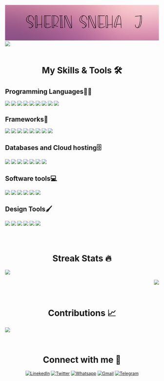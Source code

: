 <img src = "https://github.com/Sherin-Sneha/Sherin-Sneha/blob/main/Header.png" />
<a href="https://git.io/typing-svg">
  <img src ="https://readme-typing-svg.herokuapp.com?font=Poiret+One&color=FF79C6&size=40&width=550&height=60&lines=Budding+Developer%2C+Designer;Weclome+to+my+profile+!!" />
</a>

<br>
<br>
<h1 align="center">My Skills & Tools 🛠️</h1>

<h2>Programming Languages👩‍💻</h2>
<p>
<img src="https://img.shields.io/badge/Python-3776AB?style=for-the-badge&logo=python&logoColor=white" />
<img src="https://img.shields.io/badge/HTML5-E34F26?style=for-the-badge&logo=html5&logoColor=white" />
<img src="https://img.shields.io/badge/CSS3-1572B6?style=for-the-badge&logo=css3&logoColor=white" />
<img src="https://img.shields.io/badge/JavaScript-323330?style=for-the-badge&logo=javascript&logoColor=F7DF1E"/>
<img src="https://img.shields.io/badge/C-00599C?style=for-the-badge&logo=c&logoColor=white"/>
<img src="https://img.shields.io/badge/Java-ED8B00?style=for-the-badge&logo=java&logoColor=white"/>
<img src="https://img.shields.io/badge/PHP-777BB4?style=for-the-badge&logo=php&logoColor=white"/>
<img src="https://img.shields.io/badge/Dart-0175C2?style=for-the-badge&logo=dart&logoColor=white"/>
<img src="https://img.shields.io/badge/Sass-CC6699?style=for-the-badge&logo=sass&logoColor=white"/>
</p>

<h2>Frameworks🧰</h2>
<p>
<img src="https://img.shields.io/badge/Flutter-02569B?style=for-the-badge&logo=flutter&logoColor=white" />
<img src="https://img.shields.io/badge/React-20232A?style=for-the-badge&logo=react&logoColor=61DAFB" />
<img src="https://img.shields.io/badge/Bootstrap-563D7C?style=for-the-badge&logo=bootstrap&logoColor=white" />
<img src="https://img.shields.io/badge/Material--UI-0081CB?style=for-the-badge&logo=material-ui&logoColor=white" />
<img src="https://img.shields.io/badge/Arduino-00979D?style=for-the-badge&logo=Arduino&logoColor=white" />
<img src="https://img.shields.io/badge/Microsoft-666666?style=for-the-badge&logo=microsoft&logoColor=white" />
<img src="https://img.shields.io/badge/npm-CB3837?style=for-the-badge&logo=Npm&logoColor=white" >
<img src="https://img.shields.io/badge/Git-F05032?style=for-the-badge&logo=git&logoColor=white" />
</p>

<h2>Databases and Cloud hosting🗄️</h2>
<p>
<img src="https://img.shields.io/badge/MySQL-006272?style=for-the-badge&logo=mysql&logoColor=white" />
<img src="https://img.shields.io/badge/firebase-ffca28?style=for-the-badge&logo=firebase&logoColor=black" />
<img src="https://img.shields.io/badge/Vercel-000000?style=for-the-badge&logo=Vercel&logoColor=white" />
<img src="https://img.shields.io/badge/GitHub-FF4F64?style=for-the-badge&logo=GitHub&logoColor=white" />
<img src="https://img.shields.io/badge/MongoDB-4EA94B?style=for-the-badge&logo=mongodb&logoColor=white" />
<img src="https://img.shields.io/badge/Heroku-430098?style=for-the-badge&logo=heroku&logoColor=white" />
<img src="https://img.shields.io/badge/-Google_Cloud_Platform-764ABC?style=for-the-badge&logo=google-cloud&logoColor=white" />
</p>

<h2>Software tools💻</h2>
<p>
<img src="https://img.shields.io/badge/Visual_Studio_Code-0078D4?style=for-the-badge&logo=visual%20studio%20code&logoColor=white" />
<img src="https://img.shields.io/badge/Arduino_IDE-00979D?style=for-the-badge&logo=arduino&logoColor=white" />
<img src="https://img.shields.io/badge/PyCharm-AA344D.svg?&style=for-the-badge&logo=PyCharm&logoColor=white" />
<img src="https://img.shields.io/badge/Postman-FF6C37?style=for-the-badge&logo=Postman&logoColor=white" />
<img src="https://img.shields.io/badge/-Android%20Studio-33DC84?style=for-the-badge&logo=android-studio&logoColor=white" />
<img src="https://img.shields.io/badge/Codepen-000000?style=for-the-badge&logo=codepen&logoColor=white" />
</p>

<h2>Design Tools🖌</h2>
<p>
<img src="https://img.shields.io/badge/Adobe%20Illustrator-FF9A00?style=for-the-badge&logo=adobe%20illustrator&logoColor=white" />
<img src="https://img.shields.io/badge/Adobe%20InDesign-FF3366?style=for-the-badge&logo=Adobe%20InDesign&logoColor=white" />
<img src="https://img.shields.io/badge/Adobe%20XD-FF61F6?style=for-the-badge&logo=Adobe%20XD&logoColor=white" />
<img src="https://img.shields.io/badge/Canva-%2300C4CC.svg?&style=for-the-badge&logo=Canva&logoColor=white" />
<img src="https://img.shields.io/badge/Wondershare%20Filmora-0081A5?style=for-the-badge&logo=Wondershare%20Filmora&logoColor=white"/>
<img src="https://img.shields.io/badge/Paint3D-%2983ACF.svg?&style=for-the-badge&logo=Paint3D&logoColor=white" />
</p>


<br>
<br>
<h1 align="center">Streak Stats 🔥</h1>
<p align="left">
  <a href="https://github.com/anuraghazra/github-readme-stats">
    <img src="https://github-readme-stats.vercel.app/api?username=Sherin-Sneha&show_icons=true&title_color=ff79c6&icon_color=E5B9F5FF&bg_color=0d1117&text_color=9C598CFF&border_color=9C598C" height="195">
  </a>
 </p>
<p align="right">
  <a href="https://git.io/streak-stats">
   <img src="http://github-readme-streak-stats.herokuapp.com?user=Sherin-Sneha&theme=omni&background=0D1117&border=9C598C&stroke=9C598C&currStreakNum=F0C1FF&currStreakLabel=9642A0&dates=F58BF2&sideLabels=E5B9F5">
  </a>
</p> 
<br>


 <h1 align="center">Contributions 📈</h1>
 <p>
  <a href="https://github.com/Ashutosh00710/github-readme-activity-graph">
    <img src="https://activity-graph.herokuapp.com/graph?username=Sherin-Sneha&bg_color=0d1117&color=ff79c6&line=ff79c6&point=ffffff&area=true&border=444" height="330">
  </a>
</p>
<br>

<h1 align="center">Connect with me 🔗</h1>
<p align="center">
  <a href="https://www.linkedin.com/in/sherin-sneha-j" target="_blank"><img alt="LinekedIn"src="https://img.shields.io/badge/LinkedIn-9d5a8d?style=for-the-badge&logo=linkedin&logoColor=black" /></a>
  <a href="https://twitter.com/SherinSnehaJ" target="_blank"><img alt="Twitter" src="https://img.shields.io/badge/-Twitter-c57aa3?style=for-the-badge&logo=twitter&logoColor=black" /></a>
  <a href="https://api.whatsapp.com/send?phone=9150522345"><img alt="Whatsapp" src="https://img.shields.io/badge/WhatsApp-e09bb7?style=for-the-badge&logo=whatsapp&logoColor=white" /></a>
  <a href="mailto:sherinsnehaj@gmail.com" target="_blank"><img alt="Gmail" src="https://img.shields.io/badge/Gmail-F2BDD9?style=for-the-badge&logo=gmail&logoColor=white" /></a>
  <a href="https://t.me/shesha125" target="_blank"><img alt="Telegram" src="https://img.shields.io/badge/Telegram-F8CED0?style=for-the-badge&logo=telegram&logoColor=black" /></a>
</p>


